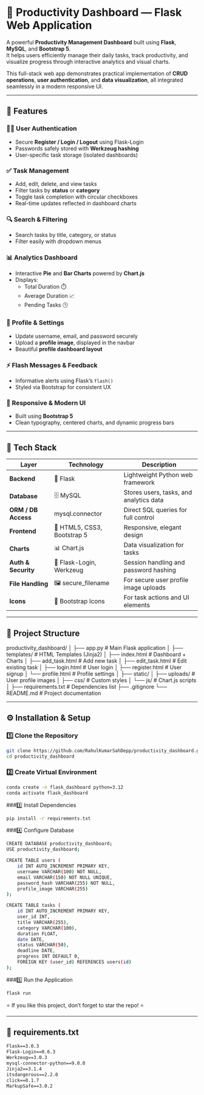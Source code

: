 # 🚀 Productivity Dashboard — Flask Web Application

A powerful **Productivity Management Dashboard** built using **Flask**, **MySQL**, and **Bootstrap 5**.  
It helps users efficiently manage their daily tasks, track productivity, and visualize progress through interactive analytics and visual charts.  

This full-stack web app demonstrates practical implementation of **CRUD operations**, **user authentication**, and **data visualization**, all integrated seamlessly in a modern responsive UI.

---

## 🧠 Features

### 🧍‍♂️ User Authentication
- Secure **Register / Login / Logout** using Flask-Login  
- Passwords safely stored with **Werkzeug hashing**  
- User-specific task storage (isolated dashboards)  

### ✅ Task Management
- Add, edit, delete, and view tasks  
- Filter tasks by **status** or **category**  
- Toggle task completion with circular checkboxes  
- Real-time updates reflected in dashboard charts  

### 🔍 Search & Filtering
- Search tasks by title, category, or status  
- Filter easily with dropdown menus  

### 📊 Analytics Dashboard
- Interactive **Pie** and **Bar Charts** powered by **Chart.js**  
- Displays:  
  - Total Duration ⏱️  
  - Average Duration 📈  
  - Pending Tasks 🕒  

### 👤 Profile & Settings
- Update username, email, and password securely  
- Upload a **profile image**, displayed in the navbar  
- Beautiful **profile dashboard layout**  

### ⚡ Flash Messages & Feedback
- Informative alerts using Flask’s `flash()`  
- Styled via Bootstrap for consistent UX  

### 💅 Responsive & Modern UI
- Built using **Bootstrap 5**  
- Clean typography, centered charts, and dynamic progress bars  

---

## 🧰 Tech Stack

| Layer | Technology | Description |
|-------|-------------|-------------|
| **Backend** | 🐍 Flask | Lightweight Python web framework |
| **Database** | 🗄️ MySQL | Stores users, tasks, and analytics data |
| **ORM / DB Access** | mysql.connector | Direct SQL queries for full control |
| **Frontend** | 💅 HTML5, CSS3, Bootstrap 5 | Responsive, elegant design |
| **Charts** | 📊 Chart.js | Data visualization for tasks |
| **Auth & Security** | 🔐 Flask-Login, Werkzeug | Session handling and password hashing |
| **File Handling** | 🖼️ secure_filename | For secure user profile image uploads |
| **Icons** | 🎨 Bootstrap Icons | For task actions and UI elements |

---

## 🧩 Project Structure

productivity_dashboard/
│
├── app.py # Main Flask application
│
├── templates/ # HTML Templates (Jinja2)
│ ├── index.html # Dashboard + Charts
│ ├── add_task.html # Add new task
│ ├── edit_task.html # Edit existing task
│ ├── login.html # User login
│ ├── register.html # User signup
│ └── profile.html # Profile settings
│
├── static/
│ ├── uploads/ # User profile images
│ ├── css/ # Custom styles
│ └── js/ # Chart.js scripts
│
├── requirements.txt # Dependencies list
├── .gitignore
└── README.md # Project documentation


---

## ⚙️ Installation & Setup

### 1️⃣ Clone the Repository
```bash
git clone https://github.com/RahulKumarSahDepp/productivity_dashboard.git
cd productivity_dashboard
```

### 2️⃣ Create Virtual Environment
```bash
conda create -n flask_dashboard python=3.12
conda activate flask_dashboard
```
###3️⃣ Install Dependencies
```bash
pip install -r requirements.txt
```

###4️⃣ Configure Database

```bash
CREATE DATABASE productivity_dashboard;
USE productivity_dashboard;

CREATE TABLE users (
    id INT AUTO_INCREMENT PRIMARY KEY,
    username VARCHAR(100) NOT NULL,
    email VARCHAR(150) NOT NULL UNIQUE,
    password_hash VARCHAR(255) NOT NULL,
    profile_image VARCHAR(255)
);

CREATE TABLE tasks (
    id INT AUTO_INCREMENT PRIMARY KEY,
    user_id INT,
    title VARCHAR(255),
    category VARCHAR(100),
    duration FLOAT,
    date DATE,
    status VARCHAR(50),
    deadline DATE,
    progress INT DEFAULT 0,
    FOREIGN KEY (user_id) REFERENCES users(id)
);

```

###5️⃣ Run the Application
```bash
flask run
```


⭐ If you like this project, don’t forget to star the repo! ⭐

---

## 🧩 **requirements.txt**

```txt
Flask==3.0.3
Flask-Login==0.6.3
Werkzeug==3.0.3
mysql-connector-python==9.0.0
Jinja2==3.1.4
itsdangerous==2.2.0
click==8.1.7
MarkupSafe==3.0.2
```
